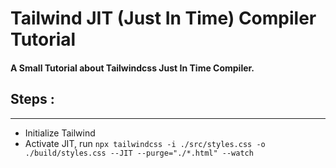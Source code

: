 # Tailwind JIT (Just In Time) Compiler Tutorial

#### A Small Tutorial about Tailwindcss Just In Time Compiler.

## Steps :

---

- Initialize Tailwind
- Activate JIT, run `npx tailwindcss -i ./src/styles.css -o ./build/styles.css --JIT --purge="./*.html" --watch`
